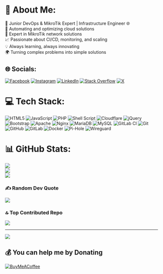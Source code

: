 # 💫 About Me:
🔧 Junior DevOps & MikroTik Expert | Infrastructure Engineer 🌐 <br>🚀 Automating and optimizing cloud solutions <br>📡 Expert in MikroTik network solutions <br>📈 Passionate about CI/CD, monitoring, and scaling <br>💡 Always learning, always innovating <br>🌍 Turning complex problems into simple solutions


## 🌐 Socials:
[![Facebook](https://img.shields.io/badge/Facebook-%231877F2.svg?logo=Facebook&logoColor=white)](https://facebook.com/mohammad.sadegh.ramin) [![Instagram](https://img.shields.io/badge/Instagram-%23E4405F.svg?logo=Instagram&logoColor=white)](https://instagram.com/mohammad.sadegh.ramin) [![LinkedIn](https://img.shields.io/badge/LinkedIn-%230077B5.svg?logo=linkedin&logoColor=white)](https://linkedin.com/in/mohammad-sadegh-ramin) [![Stack Overflow](https://img.shields.io/badge/-Stackoverflow-FE7A16?logo=stack-overflow&logoColor=white)](https://stackoverflow.com/users/27249580) [![X](https://img.shields.io/badge/X-black.svg?logo=X&logoColor=white)](https://x.com/mohammadsramin) 

# 💻 Tech Stack:
![HTML5](https://img.shields.io/badge/html5-%23E34F26.svg?style=flat&logo=html5&logoColor=white) ![JavaScript](https://img.shields.io/badge/javascript-%23323330.svg?style=flat&logo=javascript&logoColor=%23F7DF1E) ![PHP](https://img.shields.io/badge/php-%23777BB4.svg?style=flat&logo=php&logoColor=white) ![Shell Script](https://img.shields.io/badge/shell_script-%23121011.svg?style=flat&logo=gnu-bash&logoColor=white) ![Cloudflare](https://img.shields.io/badge/Cloudflare-F38020?style=flat&logo=Cloudflare&logoColor=white) ![jQuery](https://img.shields.io/badge/jquery-%230769AD.svg?style=flat&logo=jquery&logoColor=white) ![Bootstrap](https://img.shields.io/badge/bootstrap-%238511FA.svg?style=flat&logo=bootstrap&logoColor=white) ![Apache](https://img.shields.io/badge/apache-%23D42029.svg?style=flat&logo=apache&logoColor=white) ![Nginx](https://img.shields.io/badge/nginx-%23009639.svg?style=flat&logo=nginx&logoColor=white) ![MariaDB](https://img.shields.io/badge/MariaDB-003545?style=flat&logo=mariadb&logoColor=white) ![MySQL](https://img.shields.io/badge/mysql-4479A1.svg?style=flat&logo=mysql&logoColor=white) ![GitLab CI](https://img.shields.io/badge/gitlab%20CI-%23181717.svg?style=flat&logo=gitlab&logoColor=white) ![Git](https://img.shields.io/badge/git-%23F05033.svg?style=flat&logo=git&logoColor=white) ![GitHub](https://img.shields.io/badge/github-%23121011.svg?style=flat&logo=github&logoColor=white) ![GitLab](https://img.shields.io/badge/gitlab-%23181717.svg?style=flat&logo=gitlab&logoColor=white) ![Docker](https://img.shields.io/badge/docker-%230db7ed.svg?style=flat&logo=docker&logoColor=white) ![Pi-Hole](https://img.shields.io/badge/pihole-%2396060C.svg?style=flat&logo=pi-hole&logoColor=white) ![Wireguard](https://img.shields.io/badge/wireguard-%2388171A.svg?style=flat&logo=wireguard&logoColor=white)
# 📊 GitHub Stats:
![](https://github-readme-stats.vercel.app/api?username=MohammadSRamin&theme=dark&hide_border=false&include_all_commits=false&count_private=false)<br/>
![](https://github-readme-streak-stats.herokuapp.com/?user=MohammadSRamin&theme=dark&hide_border=false)<br/>
![](https://github-readme-stats.vercel.app/api/top-langs/?username=MohammadSRamin&theme=dark&hide_border=false&include_all_commits=false&count_private=false&layout=compact)

### ✍️ Random Dev Quote
![](https://quotes-github-readme.vercel.app/api?type=horizontal&theme=radical)

### 🔝 Top Contributed Repo
![](https://github-contributor-stats.vercel.app/api?username=MohammadSRamin&limit=5&theme=dark&combine_all_yearly_contributions=true)

---
[![](https://visitcount.itsvg.in/api?id=MohammadSRamin&icon=0&color=0)](https://visitcount.itsvg.in)

  ## 💰 You can help me by Donating
  [![BuyMeACoffee](https://img.shields.io/badge/Buy%20Me%20a%20Coffee-ffdd00?style=for-the-badge&logo=buy-me-a-coffee&logoColor=black)](https://buymeacoffee.com/MohammadSRamin) 

  
<!-- Proudly created with GPRM ( https://gprm.itsvg.in ) -->